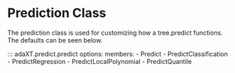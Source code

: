 # Prediction Class

The prediction class is used for customizing how a tree.predict functions. The
defaults can be seen below.

::: adaXT.predict.predict
    options:
      members:
        - Predict
        - PredictClassification
        - PredictRegression
        - PredictLocalPolynomial
        - PredictQuantile
